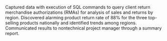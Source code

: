 Captured data with execution of SQL commands to query client return merchandise authorizations (RMAs) for analysis of sales and returns by region. Discovered alarming product return rate of 88% for the three top-selling products nationally and identified trends among regions. Communicated results to nontechnical project manager through a summary report.
